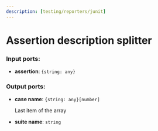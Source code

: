 ```yaml
---
description: [testing/reporters/junit]
---
```


# Assertion description splitter

### Input ports:

* __assertion__: `{string: any}`

### Output ports:

* __case name__: `{string: any}[number]`

    Last item of the array


* __suite name__: `string`


